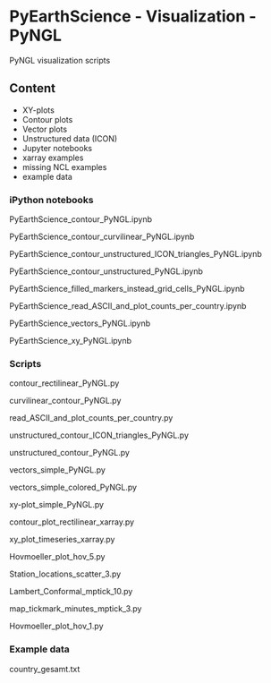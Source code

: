 # PyEarthScience - Visualization - PyNGL
PyNGL visualization scripts

## Content
- XY-plots
- Contour plots
- Vector plots
- Unstructured data (ICON)
- Jupyter notebooks
- xarray examples
- missing NCL examples
- example data

### iPython notebooks
PyEarthScience_contour_PyNGL.ipynb

PyEarthScience_contour_curvilinear_PyNGL.ipynb

PyEarthScience_contour_unstructured_ICON_triangles_PyNGL.ipynb

PyEarthScience_contour_unstructured_PyNGL.ipynb

PyEarthScience_filled_markers_instead_grid_cells_PyNGL.ipynb

PyEarthScience_read_ASCII_and_plot_counts_per_country.ipynb

PyEarthScience_vectors_PyNGL.ipynb

PyEarthScience_xy_PyNGL.ipynb

### Scripts
contour_rectilinear_PyNGL.py

curvilinear_contour_PyNGL.py

read_ASCII_and_plot_counts_per_country.py

unstructured_contour_ICON_triangles_PyNGL.py

unstructured_contour_PyNGL.py

vectors_simple_PyNGL.py

vectors_simple_colored_PyNGL.py

xy-plot_simple_PyNGL.py

contour_plot_rectilinear_xarray.py

xy_plot_timeseries_xarray.py

Hovmoeller_plot_hov_5.py

Station_locations_scatter_3.py

Lambert_Conformal_mptick_10.py

map_tickmark_minutes_mptick_3.py

Hovmoeller_plot_hov_1.py

### Example data
country_gesamt.txt
